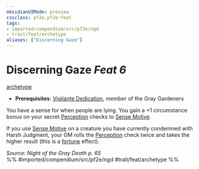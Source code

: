 ```yaml
---
obsidianUIMode: preview
cssclass: pf2e,pf2e-feat
tags:
- imported/compendium/src/pf2e/ngd
- trait/feat/archetype
aliases: ["Discerning Gaze"]
---
```

# Discerning Gaze  *Feat 6*  
[archetype](archetype.md)  

- **Prerequisites**: [Vigilante Dedication](vigilante-dedication-apg.md), member of the Gray Gardeners

You have a sense for when people are lying. You gain a +1 circumstance bonus on your secret [Perception](../skills.md#Perception) checks to [Sense Motive](sense-motive.md).

If you use [Sense Motive](sense-motive.md) on a creature you have currently condemned with Harsh Judgment, your GM rolls the [Perception](../skills.md#Perception) check twice and takes the higher result (this is a [fortune](fortune.md) effect).

*Source: Night of the Gray Death p. 65*  
%% #imported/compendium/src/pf2e/ngd #trait/feat/archetype %%